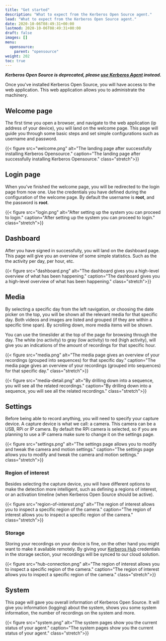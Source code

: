 ```yaml
---
title: "Get started"
description: "What to expect from the Kerberos Open Source agent."
lead: "What to expect from the Kerberos Open Source agent."
date: 2020-10-06T08:49:31+00:00
lastmod: 2020-10-06T08:49:31+00:00
draft: false
images: []
menu:
  opensource:
    parent: "opensource"
weight: 202
toc: true
---
```


**_Kerberos Open Source is deprecated, please [use Kerberos Agent](/agent/first-things-first) instead._**

Once you've installed Kerberos Open Source, you will have access to the web application. This web application allows you to administrate the machinery.

## Welcome page

The first time you open a browser, and navigate to the web application (ip address of your device), you will land on the welcome page. This page will guide you through some basic steps and set simple configurations such as username and password.

{{< figure src="welcome.png" alt="The landing page after successfully installing Kerberos Opensource." caption="The landing page after successfully installing Kerberos Opensource." class="stretch">}}

## Login page

When you've finished the welcome page, you will be redirected to the login page from now one. Use the credentials you have defined during the configuration of the welcome page. By default the username is **root**, and the password is **root**.

{{< figure src="login.png" alt="After setting up the system you can proceed to login." caption="After setting up the system you can proceed to login." class="stretch">}}

## Dashboard

After you have signed in successfully, you will land on the dashboard page. This page will give you an overview of some simple statistics. Such as the the activity per day, per hour, etc.

{{< figure src="dashboard.png" alt="The dashboard gives you a high-level overview of what has been happening." caption="The dashboard gives you a high-level overview of what has been happening." class="stretch">}}

## Media

By selecting a specific day from the left navigation, or choosing the date picker on the top, you will be shown all the relevant media for that specific day. Both videos and images are listed and grouped (if they are within a specific time span). By scrolling down, more media items will be shown.

You can use the timeslider at the top of the page for browsing through the day. The white (no activity) to gray (low activity) to red (high activity), will give you an indications of the amount of recordings for that specific hour.

{{< figure src="media.png" alt="The media page gives an overview of your recordings (grouped into sequences) for that specific day." caption="The media page gives an overview of your recordings (grouped into sequences) for that specific day." class="stretch">}}

{{< figure src="media-detail.png" alt="By drilling down into a sequence, you will see all the related recordings." caption="By drilling down into a sequence, you will see all the related recordings." class="stretch">}}

## Settings

Before being able to record anything, you will need to specify your capture device. A capture device is what we call: a camera. This camera can be a USB, RPi or IP camera. By default the RPi camera is selected, so if you are planning to use a IP camera make sure to change it on the settings page.

{{< figure src="settings.png" alt="The settings page allows you to modify and tweak the camera and motion settings." caption="The settings page allows you to modify and tweak the camera and motion settings." class="stretch">}}

### Region of interest

Besides selecting the capture device, you will have different options to make the detection more intelligent, such as defining a regions of interest, or an activation timeline (when Kerberos Open Source should be active).

{{< figure src="region-of-interest.png" alt="The region of interest allows you to inspect a specific region of the camera." caption="The region of interest allows you to inspect a specific region of the camera." class="stretch">}}

### Storage

Storing your recordings on your device is fine, on the other hand you might want to make it available remotely. By giving your [Kerberos Hub](/hub/first-things-first) credentials in the storage section, your recordings will be synced to our cloud solution.

{{< figure src="hub-connection.png" alt="The region of interest allows you to inspect a specific region of the camera." caption="The region of interest allows you to inspect a specific region of the camera." class="stretch">}}

## System

This page will gave you overall information of Kerberos Open Source. It will give you information (logging) about the system, shows you some system information, the number of recordings on the system and more.

{{< figure src="system.png" alt="The system pages show you the current status of your agent." caption="The system pages show you the current status of your agent." class="stretch">}}
